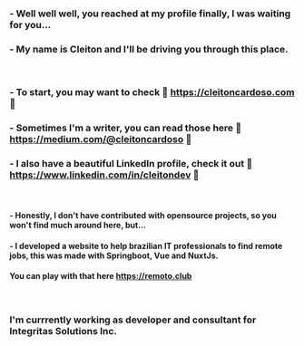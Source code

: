 ### - Well well well, you reached at my profile finally, I was waiting for you...
### - My name is Cleiton and I'll be driving you through this place.

<br>

### - To start, you may want to check 🌟 https://cleitoncardoso.com 🌟
### - Sometimes I'm a writer, you can read those here 🌟 https://medium.com/@cleitoncardoso 🌟
### - I also have a beautiful LinkedIn profile, check it out 🌟 https://www.linkedin.com/in/cleitondev 🌟

<br>

#### - Honestly, I don't have contributed with opensource projects, so you won't find much around here, but...
#### - I developed a website to help brazilian IT professionals to find remote jobs, this was made with Springboot, Vue and NuxtJs.
#### You can play with that here https://remoto.club

<br>

### I'm currrently working as developer and consultant for Integritas Solutions Inc.
